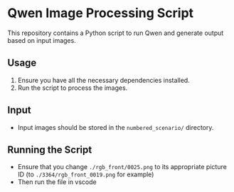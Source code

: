 # Qwen Image Processing Script

This repository contains a Python script to run Qwen and generate output based on input images.

## Usage

1. Ensure you have all the necessary dependencies installed.
2. Run the script to process the images.

## Input

- Input images should be stored in the `numbered_scenario/` directory.

## Running the Script

- Ensure that you change `./rgb_front/0025.png` to its appropriate picture ID (to `./3364/rgb_front_0019.png` for example)
- Then run the file in vscode
